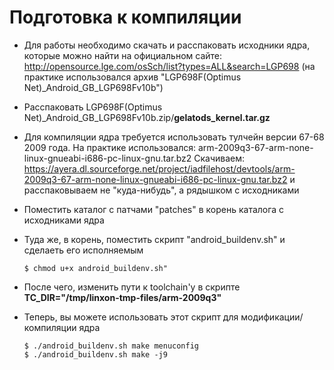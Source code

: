 Подготовка к компиляции
=======================

* Для работы необходимо скачать и расспаковать исходники ядра, которые можно найти на официальном сайте: http://opensource.lge.com/osSch/list?types=ALL&search=LGP698 (на практике использовался архив "LGP698F(Optimus Net)_Android_GB_LGP698Fv10b")
  
* Расспаковать LGP698F(Optimus Net)_Android_GB_LGP698Fv10b.zip/**gelatods_kernel.tar.gz**

* Для компиляции ядра требуется использовать тулчейн версии 67-68 2009 года. На практике использовался: arm-2009q3-67-arm-none-linux-gnueabi-i686-pc-linux-gnu.tar.bz2
  Скачиваем: https://ayera.dl.sourceforge.net/project/iadfilehost/devtools/arm-2009q3-67-arm-none-linux-gnueabi-i686-pc-linux-gnu.tar.bz2
  и расспаковываем не "куда-нибудь", а рядышком с исходниками

* Поместить каталог с патчами "patches" в корень каталога с исходниками ядра

* Туда же, в корень, поместить скрипт "android_buildenv.sh" и сделаеть его исполняемым
  ~~~
  $ chmod u+x android_buildenv.sh"
  ~~~

* После чего, изменить пути к toolchain'у в скрипте
  **TC_DIR="/tmp/linxon-tmp-files/arm-2009q3"**

* Теперь, вы можете использовать этот скрипт для модификации/компиляции ядра
  ~~~
  $ ./android_buildenv.sh make menuconfig
  $ ./android_buildenv.sh make -j9
  ~~~
